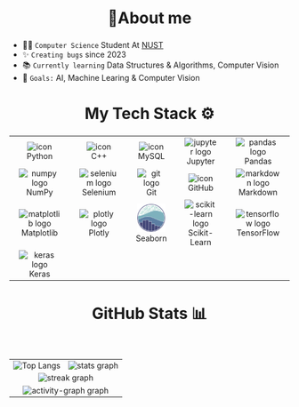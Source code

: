 <h1 Hey 👋 I'am Ahmed</h1>

<h1 align="center">📝About me</h1>

###

- 👨‍🎓 `Computer Science` Student At <a href='https://nust.edu.pk/' > NUST </a>
- ✨ `Creating bugs` since 2023
- 📚 `Currently learning` Data Structures & Algorithms, Computer Vision
- 🎯 `Goals:` AI, Machine Learing & Computer Vision

###

##

<h1 align="center">My Tech Stack ⚙</h1>

###

<div align="left">
</div>

###

<div align="center">
    <table width="900">
        <tr>
            <td align="center" width="150">
                <a href='https://python.org' style="text-decoration: none;">
                    <img src="https://techstack-generator.vercel.app/python-icon.svg" alt="icon" height="50" style="margin: 0 10px;" />
                    <br>Python
                </a>
            </td>
            <td align="center" width="150">
                <a href='https://cplusplus.com/' style="text-decoration: none;">
                    <img src="https://techstack-generator.vercel.app/cpp-icon.svg" alt="icon" height="50" style="margin: 0 10px;" />
                    <br>C++
                </a>
            </td>
            <td align="center" width="150">
                <a href='https://mysql.com/' style="text-decoration: none;">
                    <img src="https://techstack-generator.vercel.app/mysql-icon.svg" alt="icon" height="50" style="margin: 0 10px;" />
                    <br>MySQL
                </a>
            </td>
            <td align="center" width="150">
                <a href='https://jupyter.org/' style="text-decoration: none;">
                    <img src="https://cdn.jsdelivr.net/gh/devicons/devicon/icons/jupyter/jupyter-original.svg" height="50" alt="jupyter logo" style="margin: 0 10px;" />
                    <br>Jupyter
                </a>
            </td>
            <td align="center" width="150">
                <a href='https://pandas.pydata.org/' style="text-decoration: none;">
                    <img src="https://cdn.jsdelivr.net/gh/devicons/devicon/icons/pandas/pandas-original.svg" height="50" alt="pandas logo" style="margin: 0 10px;" />
                    <br>Pandas
                </a>
            </td>
        </tr>
        <tr>
            <td align="center" width="150">
                <a href='https://numpy.org' style="text-decoration: none;">
                    <img src="https://cdn.jsdelivr.net/gh/devicons/devicon/icons/numpy/numpy-original.svg" height="50" alt="numpy logo" style="margin: 0 10px;" />
                    <br>NumPy
                </a>
            </td>
            <td align="center" width="150">
                <a href='https://www.selenium.dev/' style="text-decoration: none;">
                    <img src="https://cdn.simpleicons.org/selenium/43B02A" height="50" alt="selenium logo" style="margin: 0 10px;" />
                    <br>Selenium
                </a>
            </td>
            <td align="center" width="150">
                <a href='https://git-scm.com/' style="text-decoration: none;">
                    <img src="https://cdn.simpleicons.org/git/F05032" height="50" alt="git logo" style="margin: 0 10px;" />
                    <br>Git
                </a>
            </td>
            <td align="center" width="150">
                <a href='https://github.com/ahmedyar7' style="text-decoration: none;">
                    <img src="https://techstack-generator.vercel.app/github-icon.svg" alt="icon" height="50" style="margin: 0 10px;" />
                    <br>GitHub
                </a>
            </td>
            <td align="center" width="150">
                <a href='https://www.markdownguide.org/' style="text-decoration: none;">
                    <img src="https://skillicons.dev/icons?i=md" height="50" alt="markdown logo" style="margin: 0 10px;" />
                    <br>Markdown
                </a>
            </td>
        </tr>
        <tr>
            <td align="center" width="150">
                <a href='https://matplotlib.org/stable/' style="text-decoration: none;">
                    <img src="https://cdn.jsdelivr.net/gh/devicons/devicon/icons/matplotlib/matplotlib-original.svg" height="50" alt="matplotlib logo" style="margin: 0 10px;" />
                    <br>Matplotlib
                </a>
            </td>
            <td align="center" width="150">
                <a href='https://plotly.com' style="text-decoration: none;">
                    <img src="https://cdn.jsdelivr.net/gh/devicons/devicon/icons/plotly/plotly-original.svg" height="50" alt="plotly logo" style="margin: 0 10px;" />
                    <br>Plotly
                </a>
            </td>
            <td align="center" width="150">
                <a href='https://seaborn.pydata.org/' style="text-decoration: none;">
                    <img src="img/seaborn.png" height="50" alt="seaborn logo" style="margin: 0 10px;" />
                    <br>Seaborn
                </a>
            </td>
            <td align="center" width="150">
                <a href='https://scikit-learn.org/1.5/index.html' style="text-decoration: none;">
                    <img src="https://cdn.jsdelivr.net/gh/devicons/devicon/icons/scikitlearn/scikitlearn-original.svg" height="50" alt="scikit-learn logo" style="margin: 0 10px;" />
                    <br>Scikit-Learn
                </a>
            </td>
            <td align="center" width="150">
                <a href='https://www.tensorflow.org/' style="text-decoration: none;">
                    <img src="https://cdn.jsdelivr.net/gh/devicons/devicon/icons/tensorflow/tensorflow-original.svg" height="50" alt="tensorflow logo" style="margin: 0 10px;" />
                    <br>TensorFlow
                </a>
            </td>
        </tr>
        <tr>
            <td align="center" width="150">
                <a href='https://keras.io/' style="text-decoration: none;">
                    <img src="https://cdn.jsdelivr.net/gh/devicons/devicon/icons/keras/keras-original.svg" height="50" alt="keras logo" style="margin: 0 10px;" />
                    <br>Keras
                </a>
            </td>
        </tr>
    </table>
</div>

###

##

<h1 align="center">GitHub Stats 📊</h1>

###

###

<div align="left">
</div>

###

###

<br clear="both">

<div align="center">
    <table>
        <tr>
            <td align="center">
                <a href="https://github.com/ahmedyar7" style="text-decoration: none;">
                    <img src="https://github-readme-stats.vercel.app/api/top-langs/?username=ahmedyar7&hide_border=true&layout=donut&theme=github_dark" alt="Top Langs" style="border: none; outline: none;">
                </a>
            </td>
            <td align="center">
                <a href="https://github.com/ahmedyar7" style="text-decoration: none;">
                    <img src="https://github-readme-stats.vercel.app/api?username=ahmedyar7&hide_title=true&hide_rank=false&rank_icon=github&show_icons=true&include_all_commits=true&count_private=true&disable_animations=false&theme=github_dark&locale=en&hide_border=true&order=1" height="150" alt="stats graph" />
                </a>
            </td>
        </tr>
        <tr>
            <td colspan="2" align="center">
                <a href="https://github.com/ahmedyar7" style="text-decoration: none;">
                    <img src="https://streak-stats.demolab.com?user=ahmedyar7&locale=en&mode=daily&theme=dark&hide_border=true&border_radius=5&order=3" height="220" alt="streak graph" />
                </a>
            </td>
        </tr>
        <tr>
            <td colspan="2" align="center">
                <a href="https://github.com/ahmedyar7" style="text-decoration: none;">
                    <img src="https://github-readme-activity-graph.vercel.app/graph?username=ahmedyar7&radius=16&theme=github-dark&area=true&order=5&hide_border=true&hide_title=false&point=cf1717" height="300" alt="activity-graph graph" />
                </a>
            </td>
        </tr>
    </table>
</div>

###

  </a>

</div>

###

</div>

###
